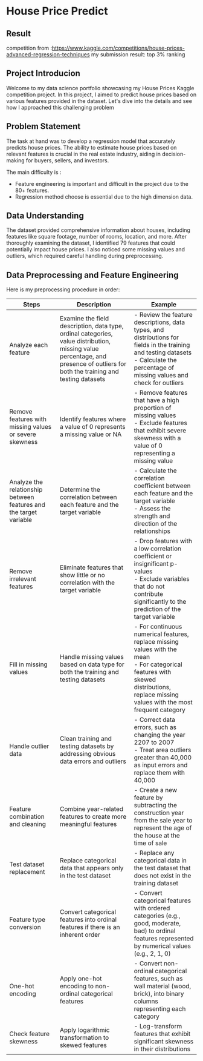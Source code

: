 # House Price Predict

## Result
competition from :https://www.kaggle.com/competitions/house-prices-advanced-regression-techniques
my submission result: top 3% ranking


## Project Introducion

Welcome to my data science portfolio showcasing my House Prices Kaggle competition project. In this project, I aimed to predict house prices based on various features provided in the dataset. Let's dive into the details and see how I approached this challenging problem


## Problem Statement

The task at hand was to develop a regression model that accurately predicts house prices. The ability to estimate house prices based on relevant features is crucial in the real estate industry, aiding in decision-making for buyers, sellers, and investors.

The main difficulty is :

- Feature engineering is important and difficult in the project due to the 80+ features.
- Regression method choose is essential due to the high dimension data.

## Data Understanding

The dataset provided comprehensive information about houses, including features like square footage, number of rooms, location, and more. After thoroughly examining the dataset, I identified 79 features that could potentially impact house prices. I also noticed some missing values and outliers, which required careful handling during preprocessing.

## Data Preprocessing and Feature Engineering

Here is my preprocessing procedure in order:

| Steps | Description | Example |
|-------|-------------|---------|
| Analyze each feature | Examine the field description, data type, ordinal categories, value distribution, missing value percentage, and presence of outliers for both the training and testing datasets | - Review the feature descriptions, data types, and distributions for fields in the training and testing datasets<br>- Calculate the percentage of missing values and check for outliers |
| Remove features with missing values or severe skewness | Identify features where a value of 0 represents a missing value or NA | - Remove features that have a high proportion of missing values<br>- Exclude features that exhibit severe skewness with a value of 0 representing a missing value |
| Analyze the relationship between features and the target variable | Determine the correlation between each feature and the target variable | - Calculate the correlation coefficient between each feature and the target variable<br>- Assess the strength and direction of the relationships |
| Remove irrelevant features | Eliminate features that show little or no correlation with the target variable | - Drop features with a low correlation coefficient or insignificant p-values<br>- Exclude variables that do not contribute significantly to the prediction of the target variable |
| Fill in missing values | Handle missing values based on data type for both the training and testing datasets | - For continuous numerical features, replace missing values with the mean<br>- For categorical features with skewed distributions, replace missing values with the most frequent category |
| Handle outlier data | Clean training and testing datasets by addressing obvious data errors and outliers | - Correct data errors, such as changing the year 2207 to 2007<br>- Treat area outliers greater than 40,000 as input errors and replace them with 40,000 |
| Feature combination and cleaning | Combine year-related features to create more meaningful features | - Create a new feature by subtracting the construction year from the sale year to represent the age of the house at the time of sale |
| Test dataset replacement | Replace categorical data that appears only in the test dataset | - Replace any categorical data in the test dataset that does not exist in the training dataset |
| Feature type conversion | Convert categorical features into ordinal features if there is an inherent order | - Convert categorical features with ordered categories (e.g., good, moderate, bad) to ordinal features represented by numerical values (e.g., 2, 1, 0) |
| One-hot encoding | Apply one-hot encoding to non-ordinal categorical features | - Convert non-ordinal categorical features, such as wall material (wood, brick), into binary columns representing each category |
| Check feature skewness | Apply logarithmic transformation to skewed features | - Log-transform features that exhibit significant skewness in their distributions |



